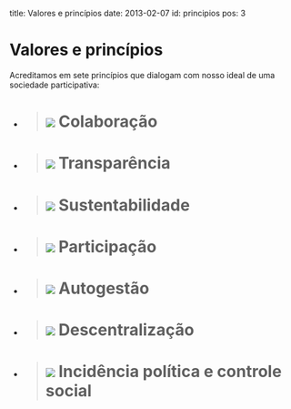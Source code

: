 title: Valores e princípios
date: 2013-02-07
id: principios
pos: 3

Valores e princípios
====================

Acreditamos em sete princípios que dialogam com nosso ideal de uma sociedade participativa:

 * > ![][colab] Colaboração
   > ======================

 * > ![][trans] Transparência
   > ========================

 * > ![][sust]  Sustentabilidade
   > ===========================

 * > ![][part]  Participação
   > =======================

 * > ![][auto]  Autogestão
   > =====================

 * > ![][desc]  Descentralização
   > ===========================

 * > ![][socio] Incidência política e controle social
   > ================================================


[colab]: /static/images/sobre/principios/colaboracao.png
[trans]: /static/images/sobre/principios/transparencia.png
[sust]: /static/images/sobre/principios/sustentabilidade.png
[part]: /static/images/sobre/principios/participacao.png
[auto]: /static/images/sobre/principios/autogestao.png
[desc]: /static/images/sobre/principios/descentralizacao.png
[socio]: /static/images/sobre/principios/controle_social.png
